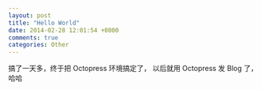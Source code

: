 ```yaml
---
layout: post
title: "Hello World"
date: 2014-02-28 12:01:54 +0800
comments: true
categories: Other
---
```


搞了一天多，终于把 Octopress 环境搞定了， 以后就用 Octopress 发 Blog 了，哈哈
